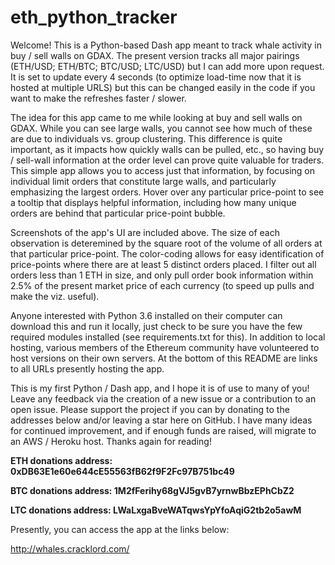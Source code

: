 # eth_python_tracker
Welcome! This is a Python-based Dash app meant to track whale activity in buy / sell walls on GDAX. The present version tracks all major pairings (ETH/USD; ETH/BTC; BTC/USD; LTC/USD) but I can add more upon request. It is set to update every 4 seconds (to optimize load-time now that it is hosted at multiple URLS) but this can be changed easily in the code if you want to make the refreshes faster / slower. 

The idea for this app came to me while looking at buy and sell walls on GDAX. While you can see large walls, you cannot see how much of these are due to individuals vs. group clustering. This difference is quite important, as it impacts how quickly walls can be pulled, etc., so having buy / sell-wall information at the order level can prove quite valuable for traders. This simple app allows you to access just that information, by focusing on individual limit orders that constitute large walls, and particularly emphasizing the largest orders. Hover over any particular price-point to see a tooltip that displays helpful information, including how many unique orders are behind that particular price-point bubble. 

Screenshots of the app's UI are included above. The size of each observation is deteremined by the square root of the volume of all orders at that particular price-point. The color-coding allows for easy identification of price-points where there are at least 5 distinct orders placed. I filter out all orders less than 1 ETH in size, and only pull order book information within 2.5% of the present market price of each currency (to speed up pulls and make the viz. useful). 

Anyone interested with Python 3.6 installed on their computer can download this and run it locally, just check to be sure you have the few required modules installed (see requirements.txt for this). In addition to local hosting, various members of the Ethereum community have volunteered to host versions on their own servers. At the bottom of this README are links to all URLs presently hosting the app.  

This is my first Python / Dash app, and I hope it is of use to many of you! Leave any feedback via the creation of a new issue or a contribution to an open issue. Please support the project if you can by donating to the addresses below and/or leaving a star here on GitHub. I have many ideas for continued improvement, and if enough funds are raised, will migrate to an AWS / Heroku host. Thanks again for reading!

**ETH donations address: 0xDB63E1e60e644cE55563fB62f9F2Fc97B751bc49**

**BTC donations address: 1M2fFerihy68gVJ5gvB7yrnwBbzEPhCbZ2**

**LTC donations address: LWaLxgaBveWATqwsYpYfoAqiG2tb2o5awM**

Presently, you can access the app at the links below:

http://whales.cracklord.com/


